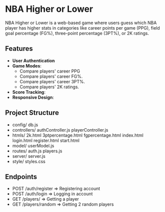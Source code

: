 # NBA Higher or Lower
NBA Higher or Lower is a web-based game where users guess which NBA player has higher stats in categories like career points per game (PPG), field goal percentage (FG%), three-point percentage (3PT%), or 2K ratings.

## Features
- **User Authentication**
- **Game Modes**:
  - Compare players' career PPG
  - Compare players' career FG%.
  - Compare players' career 3PT%.
  - Compare players' 2K ratings.
- **Score Tracking**:
- **Responsive Design**:

## Project Structure
- config/ db.js 
- controllers/ authController.js playerController.js 
- htmls/ 2k.html 3ptpercentage.html fgpercentage.html index.html login.html register.html start.html 
- model/ userModel.js
- routes/ auth.js players.js 
- server/ server.js 
- style/ styles.css

## Endpoints
- POST /auth/register => Registering account
- POST /auth/login => Logging in account
- GET /players/ => Getting a player
- GET /players/random => Getting 2 random players
